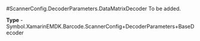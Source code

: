 #ScannerConfig.DecoderParameters.DataMatrixDecoder
To be added.

**Type** - Symbol.XamarinEMDK.Barcode.ScannerConfig+DecoderParameters+BaseDecoder



